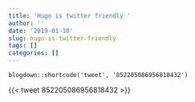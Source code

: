 ```yaml
---
title: 'Hugo is twitter friendly '
author: ''
date: '2019-01-10'
slug: hugo-is-twitter-friendly
tags: []
categories: []
---
```

```{r echo=FALSE}
blogdown::shortcode('tweet', '852205086956818432')
```

{{< tweet 852205086956818432 >}}